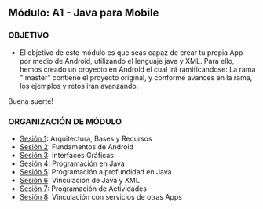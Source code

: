 ## Módulo: A1 - Java para Mobile

### OBJETIVO 
 - El objetivo de este módulo es que seas capaz de crear tu propia App por medio de Android, utilizando el lenguaje java y XML. Para ello, hemos creado un proyecto en Android el cual irá ramificandose: La rama "
master" contiene el proyecto original, y conforme avances en la rama, los ejemplos y retos irán avanzando.
 
 Buena suerte!

### ORGANIZACIÓN DE MÓDULO 
 - [Sesión 1](/Sesion-01): Arquitectura, Bases y Recursos
 - [Sesión 2](/Sesion-02): Fundamentos de Android
 - [Sesión 3](/Sesion-03): Interfaces Gráficas
 - [Sesión 4](/Sesion-04): Programación en Java
 - [Sesión 5](/Sesion-05): Programación a profundidad en Java
 - [Sesión 6](/Sesion-06): Vinculación de Java y XML
 - [Sesión 7](/Sesion-07): Programación de Actividades
 - [Sesión 8](/Sesion-08): Vinculación con servicios de otras Apps

